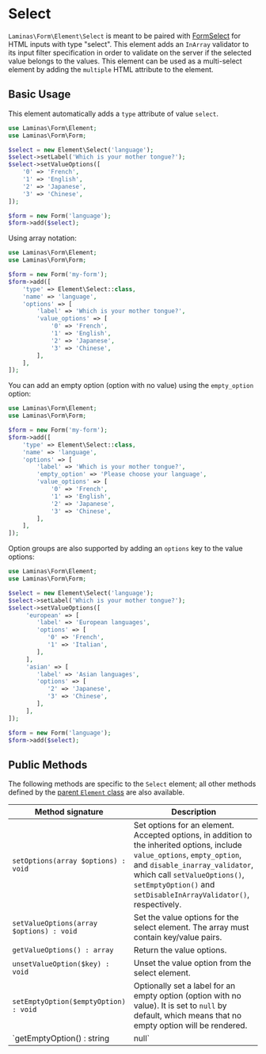 # Select

`Laminas\Form\Element\Select` is meant to be paired with
[FormSelect](../helper/form-select.md) for HTML inputs with type "select". This
element adds an `InArray` validator to its input filter specification in order
to validate on the server if the selected value belongs to the values. This
element can be used as a multi-select element by adding the `multiple` HTML
attribute to the element.

## Basic Usage

This element automatically adds a `type` attribute of value `select`.

```php
use Laminas\Form\Element;
use Laminas\Form\Form;

$select = new Element\Select('language');
$select->setLabel('Which is your mother tongue?');
$select->setValueOptions([
	'0' => 'French',
	'1' => 'English',
	'2' => 'Japanese',
	'3' => 'Chinese',
]);

$form = new Form('language');
$form->add($select);
```

Using array notation:

```php
use Laminas\Form\Element;
use Laminas\Form\Form;

$form = new Form('my-form');
$form->add([
	'type' => Element\Select::class,
	'name' => 'language',
	'options' => [
		'label' => 'Which is your mother tongue?',
		'value_options' => [
			'0' => 'French',
			'1' => 'English',
			'2' => 'Japanese',
			'3' => 'Chinese',
		],
	],
]);
```

You can add an empty option (option with no value) using the `empty_option`
option:

```php
use Laminas\Form\Element;
use Laminas\Form\Form;

$form = new Form('my-form');
$form->add([
	'type' => Element\Select::class,
	'name' => 'language',
	'options' => [
		'label' => 'Which is your mother tongue?',
        'empty_option' => 'Please choose your language',
		'value_options' => [
			'0' => 'French',
			'1' => 'English',
			'2' => 'Japanese',
			'3' => 'Chinese',
		],
	],
]);
```

Option groups are also supported by adding an `options` key to the value options:

```php
use Laminas\Form\Element;
use Laminas\Form\Form;

$select = new Element\Select('language');
$select->setLabel('Which is your mother tongue?');
$select->setValueOptions([
     'european' => [
        'label' => 'European languages',
        'options' => [
           '0' => 'French',
           '1' => 'Italian',
        ],
     ],
     'asian' => [
        'label' => 'Asian languages',
        'options' => [
           '2' => 'Japanese',
           '3' => 'Chinese',
        ],
     ],
]);

$form = new Form('language');
$form->add($select);
```

## Public Methods

The following methods are specific to the `Select` element; all other methods
defined by the [parent `Element` class](element.md#public-methods) are also
available.

Method signature                         | Description
---------------------------------------- | -----------
`setOptions(array $options) : void`      | Set options for an element. Accepted options, in addition to the inherited options, include `value_options`, `empty_option`, and `disable_inarray_validator`, which call `setValueOptions()`, `setEmptyOption()` and `setDisableInArrayValidator()`, respectively.
`setValueOptions(array $options) : void` | Set the value options for the select element. The array must contain key/value pairs.
`getValueOptions() : array`              | Return the value options.
`unsetValueOption($key) : void`          | Unset the value option from the select element.
`setEmptyOption($emptyOption) : void`    | Optionally set a label for an empty option (option with no value). It is set to `null` by default, which means that no empty option will be rendered.
`getEmptyOption() : string|null`         | Get the label for the empty option (`null` if none).
